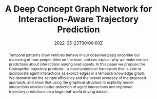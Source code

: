 ---
authors:
- Yutong Ban
- Xiao Li
- Guy Rosman
- Igor Gilitschenski
- Ozanan Meireles
- Sertac Karaman
- Daniela Rus

date : "2022-05-23T00:00:00Z"
publishDate : "2022-02-03"

publication_types : ['paper-conference']
publication : "*International Conference on Robotics and Automation (ICRA)*"
publication_short : "*ICRA*"
title : "A Deep Concept Graph Network for Interaction-Aware Trajectory Prediction"

abstract: "Temporal patterns (how vehicles behave in our observed past) underline our reasoning of how people drive on the  road, and can explain why we make certain predictions about interactions among road agents. In this paper we propose the  ConceptNet trajectory predictor - a novel prediction framework that is able to incorporate agent interactions as explicit edges  in a temporal knowledge graph. We demonstrate the sample efficiency and the overall accuracy of the proposed approach, and show that using the graphical structure to explicitly model interactions enables better detection of agent interactions and improved trajectory predictions on a large real-world driving dataset."

url_pdf: "publication/202205-icra-concept_graph/icra22-concept_graph.pdf"

featured: false
---